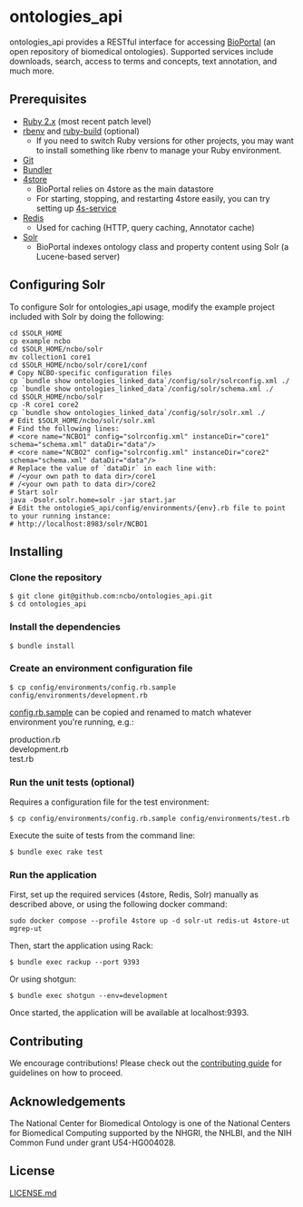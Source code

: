 # ontologies_api

ontologies_api provides a RESTful interface for accessing [BioPortal](https://bioportal.bioontology.org/) (an open repository of biomedical ontologies). Supported services include downloads, search, access to terms and concepts, text annotation, and much more.

## Prerequisites

- [Ruby 2.x](http://www.ruby-lang.org/en/downloads/) (most recent patch level)
- [rbenv](https://github.com/sstephenson/rbenv) and [ruby-build](https://github.com/sstephenson/ruby-build) (optional)
  - If you need to switch Ruby versions for other projects, you may want to install something like rbenv to manage your Ruby environment.
- [Git](http://git-scm.com/)
- [Bundler](https://bundler.io/)
- [4store](https://github.com/ncbo/4store)
  - BioPortal relies on 4store as the main datastore
  - For starting, stopping, and restarting 4store easily, you can try setting up [4s-service](https://gist.github.com/4211360)
- [Redis](http://redis.io)
  - Used for caching (HTTP, query caching, Annotator cache)
- [Solr](http://lucene.apache.org/solr/)
  - BioPortal indexes ontology class and property content using Solr (a Lucene-based server)

## Configuring Solr

To configure Solr for ontologies_api usage, modify the example project included with Solr by doing the following:

    cd $SOLR_HOME
    cp example ncbo
    cd $SOLR_HOME/ncbo/solr
    mv collection1 core1
    cd $SOLR_HOME/ncbo/solr/core1/conf
    # Copy NCBO-specific configuration files
    cp `bundle show ontologies_linked_data`/config/solr/solrconfig.xml ./
    cp `bundle show ontologies_linked_data`/config/solr/schema.xml ./
    cd $SOLR_HOME/ncbo/solr
    cp -R core1 core2
    cp `bundle show ontologies_linked_data`/config/solr/solr.xml ./
    # Edit $SOLR_HOME/ncbo/solr/solr.xml
    # Find the following lines:
    # <core name="NCBO1" config="solrconfig.xml" instanceDir="core1" schema="schema.xml" dataDir="data"/>
    # <core name="NCBO2" config="solrconfig.xml" instanceDir="core2" schema="schema.xml" dataDir="data"/>
    # Replace the value of `dataDir` in each line with:
    # /<your own path to data dir>/core1
    # /<your own path to data dir>/core2
    # Start solr
    java -Dsolr.solr.home=solr -jar start.jar
    # Edit the ontologieS_api/config/environments/{env}.rb file to point to your running instance:
    # http://localhost:8983/solr/NCBO1

## Installing

### Clone the repository

```
$ git clone git@github.com:ncbo/ontologies_api.git
$ cd ontologies_api
```

### Install the dependencies

```
$ bundle install
```

### Create an environment configuration file

```
$ cp config/environments/config.rb.sample config/environments/development.rb
```

[config.rb.sample](https://github.com/ncbo/ontologies_api/blob/1e68882df83cf78cbb78281b1447c303c783e4c2/config/environments/config.rb.sample) can be copied and renamed to match whatever environment you're running, e.g.:

production.rb<br />
development.rb<br />
test.rb

### Run the unit tests (optional)

Requires a configuration file for the test environment:

```
$ cp config/environments/config.rb.sample config/environments/test.rb
```

Execute the suite of tests from the command line:

```
$ bundle exec rake test
```

### Run the application

First, set up the required services (4store, Redis, Solr) manually as described above, or using the following docker command:

```
sudo docker compose --profile 4store up -d solr-ut redis-ut 4store-ut mgrep-ut
```

Then, start the application using Rack:

```
$ bundle exec rackup --port 9393
```

Or using shotgun:

```
$ bundle exec shotgun --env=development
```

Once started, the application will be available at localhost:9393.

## Contributing

We encourage contributions! Please check out the [contributing guide](CONTRIBUTING.md) for guidelines on how to proceed.

## Acknowledgements

The National Center for Biomedical Ontology is one of the National Centers for Biomedical Computing supported by the NHGRI, the NHLBI, and the NIH Common Fund under grant U54-HG004028.

## License

[LICENSE.md](LICENSE.md)
